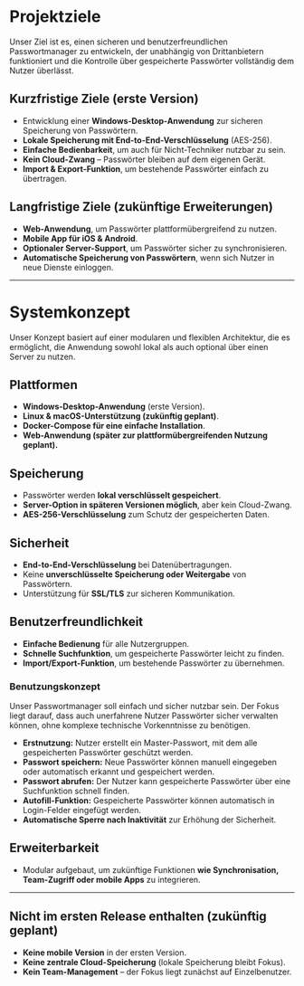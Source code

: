 # Projektziele

Unser Ziel ist es, einen sicheren und benutzerfreundlichen Passwortmanager zu entwickeln, der unabhängig von Drittanbietern funktioniert und die Kontrolle über gespeicherte Passwörter vollständig dem Nutzer überlässt.

## **Kurzfristige Ziele (erste Version)**
- Entwicklung einer **Windows-Desktop-Anwendung** zur sicheren Speicherung von Passwörtern.
- **Lokale Speicherung mit End-to-End-Verschlüsselung** (AES-256).
- **Einfache Bedienbarkeit**, um auch für Nicht-Techniker nutzbar zu sein.
- **Kein Cloud-Zwang** – Passwörter bleiben auf dem eigenen Gerät.
- **Import & Export-Funktion**, um bestehende Passwörter einfach zu übertragen.

## **Langfristige Ziele (zukünftige Erweiterungen)**
- **Web-Anwendung**, um Passwörter plattformübergreifend zu nutzen.
- **Mobile App für iOS & Android**.
- **Optionaler Server-Support**, um Passwörter sicher zu synchronisieren.
- **Automatische Speicherung von Passwörtern**, wenn sich Nutzer in neue Dienste einloggen.

---
# Systemkonzept

Unser Konzept basiert auf einer modularen und flexiblen Architektur, die es ermöglicht, die Anwendung sowohl lokal als auch optional über einen Server zu nutzen.

## **Plattformen**
- **Windows-Desktop-Anwendung** (erste Version).
- **Linux & macOS-Unterstützung (zukünftig geplant)**.
- **Docker-Compose für eine einfache Installation**.
- **Web-Anwendung (später zur plattformübergreifenden Nutzung geplant).**

## **Speicherung**
- Passwörter werden **lokal verschlüsselt gespeichert**.
- **Server-Option in späteren Versionen möglich**, aber kein Cloud-Zwang.
- **AES-256-Verschlüsselung** zum Schutz der gespeicherten Daten.

## **Sicherheit**
- **End-to-End-Verschlüsselung** bei Datenübertragungen.
- Keine **unverschlüsselte Speicherung oder Weitergabe** von Passwörtern.
- Unterstützung für **SSL/TLS** zur sicheren Kommunikation.

## **Benutzerfreundlichkeit**
- **Einfache Bedienung** für alle Nutzergruppen.
- **Schnelle Suchfunktion**, um gespeicherte Passwörter leicht zu finden.
- **Import/Export-Funktion**, um bestehende Passwörter zu übernehmen.

### **Benutzungskonzept**
Unser Passwortmanager soll einfach und sicher nutzbar sein. Der Fokus liegt darauf, dass auch unerfahrene Nutzer Passwörter sicher verwalten können, ohne komplexe technische Vorkenntnisse zu benötigen.

- **Erstnutzung:** Nutzer erstellt ein Master-Passwort, mit dem alle gespeicherten Passwörter geschützt werden.
- **Passwort speichern:** Neue Passwörter können manuell eingegeben oder automatisch erkannt und gespeichert werden.
- **Passwort abrufen:** Der Nutzer kann gespeicherte Passwörter über eine Suchfunktion schnell finden.
- **Autofill-Funktion:** Gespeicherte Passwörter können automatisch in Login-Felder eingefügt werden.
- **Automatische Sperre nach Inaktivität** zur Erhöhung der Sicherheit.

## **Erweiterbarkeit**
- Modular aufgebaut, um zukünftige Funktionen **wie Synchronisation, Team-Zugriff oder mobile Apps** zu integrieren.

---

## **Nicht im ersten Release enthalten (zukünftig geplant)**
- **Keine mobile Version** in der ersten Version.
- **Keine zentrale Cloud-Speicherung** (lokale Speicherung bleibt Fokus).
- **Kein Team-Management** – der Fokus liegt zunächst auf Einzelbenutzer. 
